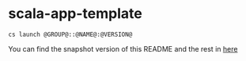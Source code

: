 # scala-app-template

```
cs launch @GROUP@::@NAME@:@VERSION@
```

You can find the snapshot version of this README and the rest in [here](https://github.com/marcesquerra/scala-app-template/tree/snapshot-docs)
